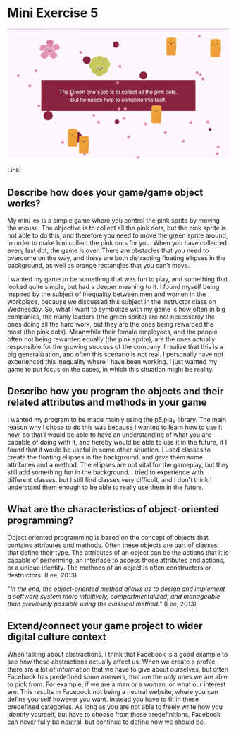 
# Mini Exercise 5

![alt text](mini_ex5.png "beskrivelse af billede")

Link: 

##  Describe how does your game/game object works?

My mini_ex is a simple game where you control the pink sprite by moving the mouse. The objective is to collect all the pink dots, but the pink sprite is not able to do this, and therefore you need to move the green sprite around, in order to make him collect the pink dots for you. When you have collected every last dot, the game is over. There are obstacles that you need to overcome on the way, and these are both distracting floating ellipses in the background, as well as orange rectangles that you can't move. 

I wanted my game to be something that was fun to play, and something that looked quite simple, but had a deeper meaning to it. I found myself being inspired by the subject of inequality between men and women in the workplace, because we discussed this subject in the instructor class on Wednesday. So, what I want to symbolize with my game is how often in big companies, the manly leaders (the green sprite) are not necessarily the ones doing all the hard work, but they are the ones being rewarded the most (the pink dots). Meanwhile their female employees, and the people often not being rewarded equally (the pink sprite), are the ones actually responsible for the growing success of the company. I realize that this is a big generalization, and often this scenario is not real. I personally have not experienced this inequality where I have been working. I just wanted my game to put focus on the cases, in which this situation might be reality. 

## Describe how you program the objects and their related attributes and methods in your game

I wanted my program to be made mainly using the p5.play library. The main reason why I chose to do this was because I wanted to learn how to use it now, so that I would be able to have an understanding of what you are capable of doing with it, and hereby would be able to use it in the future, if I found that it would be useful in some other situation. I used classes to create the floating ellipses in the background, and gave them some attributes and a method. The ellipses are not vital for the gameplay, but they still add something fun in the background. I tried to experience with different classes, but I still find classes very difficult, and I don't think I understand them enough to be able to really use them in the future. 

## What are the characteristics of object-oriented programming?

Object oriented programming is based on the concept of objects that contains attributes and methods. Often these objects are part of classes, that define their type. The attributes of an object can be the actions that it is capable of performing, an interface to access those attributes and actions, or a unique identity. The methods of an object is often constructors or destructors. (Lee, 2013)

*"In the end, the object-oriented method allows us to design and implement a software system more intuitively, compartmentalized, and manageable than previously possible using the classical method."* (Lee, 2013)

## Extend/connect your game project to wider digital culture context

When talking about abstractions, I think that Facebook is a good example to see how these abstractions actually affect us. When we create a profile, there are a lot of information that we have to give about ourselves, but often Facebook has predefined some answers, that are the only ones we are able to pick from. For example, if we are a man or a woman, or what our interest are. This results in Facebook not being a neutral website, where you can define yourself however you want. Instead you have to fit in these predefined categories. As long as you are not able to freely write how you identify yourself, but have to choose from these predefinitions, Facebook can never fully be neutral, but continue to define how we should be. 


